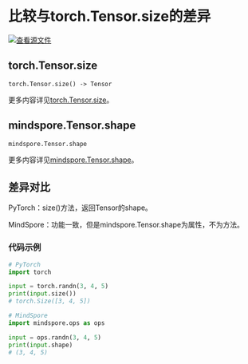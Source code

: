 # 比较与torch.Tensor.size的差异

[![查看源文件](https://mindspore-website.obs.cn-north-4.myhuaweicloud.com/website-images/r2.3.0/resource/_static/logo_source.svg)](https://gitee.com/mindspore/docs/blob/r2.3.0/docs/mindspore/source_zh_cn/note/api_mapping/pytorch_diff/shape.md)

## torch.Tensor.size

```text
torch.Tensor.size() -> Tensor
```

更多内容详见[torch.Tensor.size](https://pytorch.org/docs/1.8.1/tensors.html#torch.Tensor.size)。

## mindspore.Tensor.shape

```text
mindspore.Tensor.shape
```

更多内容详见[mindspore.Tensor.shape](https://www.mindspore.cn/docs/zh-CN/r2.3.0/api_python/mindspore/Tensor/mindspore.Tensor.shape.html)。

## 差异对比

PyTorch：size()方法，返回Tensor的shape。

MindSpore：功能一致，但是mindspore.Tensor.shape为属性，不为方法。

### 代码示例

```python
# PyTorch
import torch

input = torch.randn(3, 4, 5)
print(input.size())
# torch.Size([3, 4, 5])

# MindSpore
import mindspore.ops as ops

input = ops.randn(3, 4, 5)
print(input.shape)
# (3, 4, 5)
```
